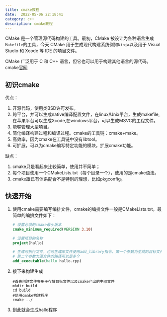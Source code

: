 ```yaml
---
title: cmake教程
date:  2022-05-06 22:18:41
category: c++
description: cmake教程
---
```


CMake 是一个管理源代码构建的工具。最初，CMake 被设计为各种语言生成`Makefile`的工具，今天 CMake 用于生成现代构建系统例如`Ninja`以及用于 Visual Studio 和 Xcode 等 IDE 的项目文件。

CMake 广泛用于 C 和 C++ 语言，但它也可以用于构建其他语言的源代码。cmake[官网](https://www.cmake.org)

## 初识cmake

优点：
1. 开源代码，使用类BSD许可发布。
2. 跨平台，并可以生成native编译配置文件，在linux/Unix平台，生成makefile,在苹果平台可以生成Xcode,在windows平台，可以生成MSVC的工程文件。
3. 能够管理大型项目。
4. 简化编译构建过程和编译过程。cmake的工具链：cmake+make。
5. 高效率，因为cmake在工具链中没有libtool。
6. 可扩展，可以为cmake编写特定功能的模块，扩展cmake功能。

缺点：
1. cmake只是看起来比较简单，使用并不简单；
2. 每个项目使用一个CMakeLists.txt（每个目录一个），使用的是cmake语法。
3. cmake跟已有体系配合不是特别的理想，比如pkgconfig。

## 快速开始

1. 使用cmake需要编写编排文件，cmake的编排文件一般是CMakeLists.txt，最简单的编排文件如下：

   ~~~cmake
   # 设置必须的cmake最小版本
   cmake_minimum_required(VERSION 3.10)
   
   # 设置项目的名称
   project(hallo)
   
   # 生成可执行文件，也可生成库文件使用add_library指令，第一个参数为生成的目标文件的名称，
   # 第二个参数为源文件的路径可以是多个
   add_executable(hallo hallo.cpp)
   ~~~

2. 接下来构建生成

   ```shell
   #首先创建文件夹用于存放目标文件以及cmake产出的中间文件
   mkdir build
   cd build
   #使用cmake构建程序
   cmake ../
   ```

3. 到此就会生成hallo程序